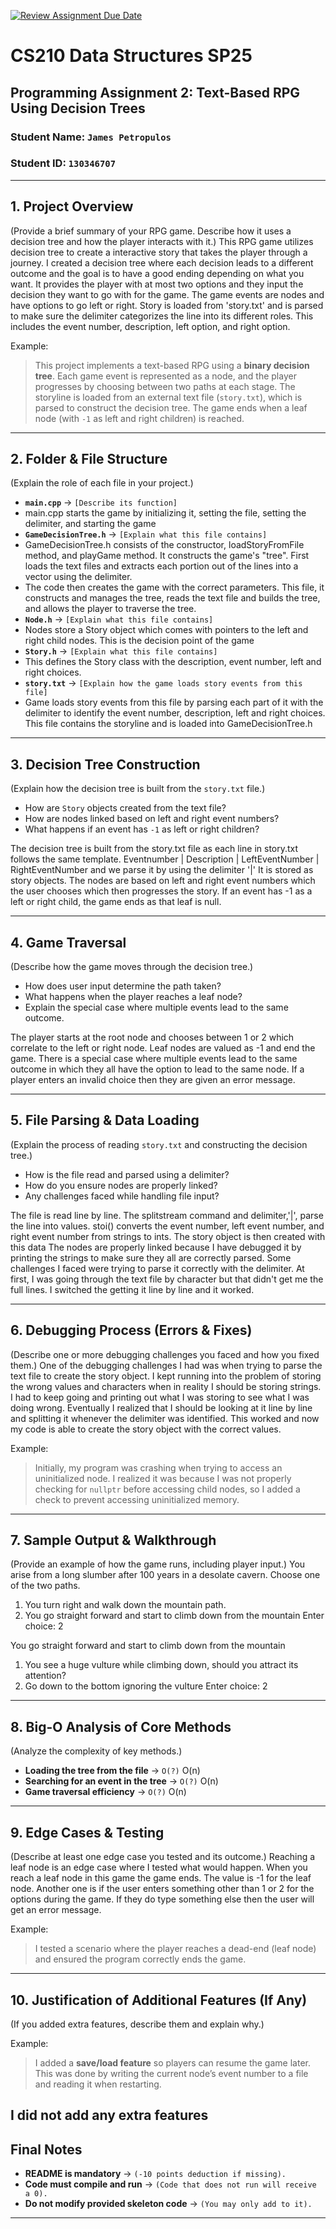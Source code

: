 [![Review Assignment Due Date](https://classroom.github.com/assets/deadline-readme-button-22041afd0340ce965d47ae6ef1cefeee28c7c493a6346c4f15d667ab976d596c.svg)](https://classroom.github.com/a/jIKk4bke)
# CS210 Data Structures SP25
## Programming Assignment 2: Text-Based RPG Using Decision Trees

### **Student Name:** `James Petropulos`  
### **Student ID:** `130346707`  

---

## **1. Project Overview**
(Provide a brief summary of your RPG game. Describe how it uses a decision tree and how the player interacts with it.)
This RPG game utilizes decision tree to create a interactive story that takes the player through a journey. I created a 
decision tree where each decision leads to a different outcome and the goal is to have a good ending depending on what you want.
It provides the player with at most two options and they input the decision they want to go with for the game. The game events are
nodes and have options to go left or right. Story is loaded from 'story.txt' and is parsed to make sure the delimiter categorizes 
the line into its different roles. This includes the event number, description, left option, and right option.

Example:
> This project implements a text-based RPG using a **binary decision tree**. Each game event is represented as a node, and the player progresses by choosing between two paths at each stage. The storyline is loaded from an external text file (`story.txt`), which is parsed to construct the decision tree. The game ends when a leaf node (with `-1` as left and right children) is reached.

---

## **2. Folder & File Structure**
(Explain the role of each file in your project.)

- **`main.cpp`** → `[Describe its function]`  
- main.cpp starts the game by initializing it, setting the file, setting the delimiter, and starting the game
- **`GameDecisionTree.h`** → `[Explain what this file contains]` 
- GameDecisionTree.h consists of the constructor, loadStoryFromFile method, and playGame method. It constructs the game's "tree". First loads the text files and extracts each portion out of the lines into a vector using the delimiter.
- The code then creates the game with the correct parameters. This file, it constructs and manages the tree, reads the text file and builds the tree, and allows the player to traverse the tree.
- **`Node.h`** → `[Explain what this file contains]`  
- Nodes store a Story object which comes with pointers to the left and right child nodes. This is the decision point of the game
- **`Story.h`** → `[Explain what this file contains]`
- This defines the Story class with the description, event number, left and right choices.
- **`story.txt`** → `[Explain how the game loads story events from this file]`
- Game loads story events from this file by parsing each part of it with the delimiter to identify the event number, description, left and right choices. This file contains the storyline and is loaded into GameDecisionTree.h

---

## **3. Decision Tree Construction**
(Explain how the decision tree is built from the `story.txt` file.)

- How are `Story` objects created from the text file?  
- How are nodes linked based on left and right event numbers?  
- What happens if an event has `-1` as left or right children?  

The decision tree is built from the story.txt file as each line in story.txt follows the same template.
Eventnumber | Description | LeftEventNumber | RightEventNumber and we parse it by using the delimiter '|'
It is stored as story objects. The nodes are based on left and right event numbers which the user chooses which then progresses the story.
If an event has -1 as a left or right child, the game ends as that leaf is null.

---

## **4. Game Traversal**
(Describe how the game moves through the decision tree.)

- How does user input determine the path taken?  
- What happens when the player reaches a leaf node?  
- Explain the special case where multiple events lead to the same outcome.  

The player starts at the root node and chooses between 1 or 2 which correlate to the left or right node. Leaf nodes are valued as -1 and end the game.
There is a special case where multiple events lead to the same outcome in which they all have the option to lead to the same node. If a player enters an invalid choice
then they are given an error message.

---

## **5. File Parsing & Data Loading**
(Explain the process of reading `story.txt` and constructing the decision tree.)

- How is the file read and parsed using a delimiter?  
- How do you ensure nodes are properly linked?  
- Any challenges faced while handling file input?  

The file is read line by line. The splitstream command and delimiter,'|', parse the line into values.
stoi() converts the event number, left event number, and right event number from strings to ints. The story object is then created with this data
The nodes are properly linked because I have debugged it by printing the strings to make sure they all are correctly parsed. 
Some challenges I faced were trying to parse it correctly with the delimiter. At first, I was going through the text file by character 
but that didn't get me the full lines. I switched the getting it line by line and it worked.

---

## **6. Debugging Process (Errors & Fixes)**
(Describe one or more debugging challenges you faced and how you fixed them.)
One of the debugging challenges I had was when trying to parse the text file to create the story object.
I kept running into the problem of storing the wrong values and characters when in reality I should be storing strings.
I had to keep going and printing out what I was storing to see what I was doing wrong. Eventually I realized
that I should be looking at it line by line and splitting it whenever the delimiter was identified. This worked
and now my code is able to create the story object with the correct values.

Example:
> Initially, my program was crashing when trying to access an uninitialized node. I realized it was because I was not properly checking for `nullptr` before accessing child nodes, so I added a check to prevent accessing uninitialized memory.
---

## **7. Sample Output & Walkthrough**
(Provide an example of how the game runs, including player input.)
You arise from a long slumber after 100 years in a desolate cavern. Choose one of the two paths.
1.  You turn right and walk down the mountain path.
2.  You go straight forward and start to climb down from the mountain
    Enter choice:
    2

You go straight forward and start to climb down from the mountain
1.  You see a huge vulture while climbing down, should you attract its attention?
2.  Go down to the bottom ignoring the vulture
    Enter choice:
    2

---

## **8. Big-O Analysis of Core Methods**
(Analyze the complexity of key methods.)

- **Loading the tree from the file** → `O(?)` O(n) 
- **Searching for an event in the tree** → `O(?)`  O(n)
- **Game traversal efficiency** → `O(?)`  O(n)

---

## **9. Edge Cases & Testing**
(Describe at least one edge case you tested and its outcome.)
Reaching a leaf node is an edge case where I tested what would happen. When you reach a leaf node in this
game the game ends. The value is -1 for the leaf node. Another one is if the user enters something other than 1 or 2
for the options during the game. If they do type something else then the user will get an error message.

Example:
> I tested a scenario where the player reaches a dead-end (leaf node) and ensured the program correctly ends the game.

---

## **10. Justification of Additional Features (If Any)**
(If you added extra features, describe them and explain why.)

Example:
> I added a **save/load feature** so players can resume the game later. This was done by writing the current node’s event number to a file and reading it when restarting.

I did not add any extra features
---

## **Final Notes**
- **README is mandatory** → `(-10 points deduction if missing).`  
- **Code must compile and run** → `(Code that does not run will receive a 0).`  
- **Do not modify provided skeleton code** → `(You may only add to it).`  

---
